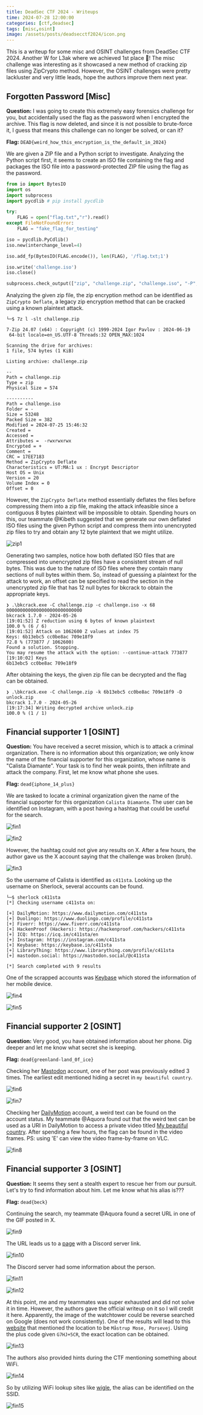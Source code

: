 ```yaml
---
title: DeadSec CTF 2024 - Writeups
time: 2024-07-28 12:00:00
categories: [ctf,deadsec]
tags: [misc,osint]
image: /assets/posts/deadsecctf2024/icon.png
---
```


This is a writeup for some misc and OSINT challenges from DeadSec CTF 2024. Another W for L3ak where we achieved 1st place 🥇! The misc challenge was interesting as it showcased a new method of cracking zip files using ZipCrypto method. However, the OSINT challenges were pretty lackluster and very little leads, hope the authors improve them next year.

## Forgotten Password [Misc]
**Question:** I was going to create this extremely easy forensics challenge for you, but accidentally used the flag as the password when I encrypted the archive. This flag is now deleted, and since it is not possible to brute-force it, I guess that means this challenge can no longer be solved, or can it?

**Flag:** `DEAD{weird_how_this_encryption_is_the_default_in_2024}`

We are given a ZIP file and a Python script to investigate. Analyzing the Python script first, it seems to create an ISO file containing the flag and packages the ISO file into a password-protected ZIP file using the flag as the password.

```python
from io import BytesIO
import os
import subprocess
import pycdlib # pip install pycdlib

try:
    FLAG = open("flag.txt","r").read()
except FileNotFoundError:
    FLAG = "fake_flag_for_testing"

iso = pycdlib.PyCdlib()
iso.new(interchange_level=4)

iso.add_fp(BytesIO(FLAG.encode()), len(FLAG), '/flag.txt;1')

iso.write('challenge.iso')
iso.close()

subprocess.check_output(["zip", "challenge.zip", "challenge.iso", "-P", FLAG])
```

Analyzing the given zip file, the zip encryption method can be identified as `ZipCrypto Deflate`, a legacy zip encryption method that can be cracked using a known plaintext attack.

```
└─$ 7z l -slt challenge.zip 

7-Zip 24.07 (x64) : Copyright (c) 1999-2024 Igor Pavlov : 2024-06-19
 64-bit locale=en_US.UTF-8 Threads:32 OPEN_MAX:1024

Scanning the drive for archives:
1 file, 574 bytes (1 KiB)

Listing archive: challenge.zip

--
Path = challenge.zip
Type = zip
Physical Size = 574

----------
Path = challenge.iso
Folder = -
Size = 53248
Packed Size = 382
Modified = 2024-07-25 15:46:32
Created = 
Accessed = 
Attributes =  -rwxrwxrwx
Encrypted = +
Comment = 
CRC = 17EE7183
Method = ZipCrypto Deflate
Characteristics = UT:MA:1 ux : Encrypt Descriptor
Host OS = Unix
Version = 20
Volume Index = 0
Offset = 0
```

However, the `ZipCrypto Deflate` method essentially deflates the files before compressing them into a zip file, making the attack infeasible since a contiguous 8 bytes plaintext will be impossible to obtain. Spending hours on this, our teammate @Kibeth suggested that we generate our own deflated ISO files using the given Python script and compress them into unencrypted zip files to try and obtain any 12 byte plaintext that we might utilize.

![zip1](/assets/posts/deadsecctf2024/zip1.png)

Generating two samples, notice how both deflated ISO files that are compressed into unencrypted zip files have a consistent stream of null bytes. This was due to the nature of ISO files where they contain many sections of null bytes within them. So, instead of guessing a plaintext for the attack to work, an offset can be specified to read the section in the unencrypted zip file that has 12 null bytes for bkcrack to obtain the appropriate keys.

```
❯ .\bkcrack.exe -C challenge.zip -c challenge.iso -x 68 0000000000000000000000000000
bkcrack 1.7.0 - 2024-05-26
[19:01:52] Z reduction using 6 bytes of known plaintext
100.0 % (6 / 6)
[19:01:52] Attack on 1062600 Z values at index 75
Keys: 6b13ebc5 cc0be8ac 709e18f9
72.8 % (773877 / 1062600)
Found a solution. Stopping.
You may resume the attack with the option: --continue-attack 773877
[19:10:02] Keys
6b13ebc5 cc0be8ac 709e18f9
```

After obtaining the keys, the given zip file can be decrypted and the flag can be obtained.

```
❯ .\bkcrack.exe -C challenge.zip -k 6b13ebc5 cc0be8ac 709e18f9 -D unlock.zip
bkcrack 1.7.0 - 2024-05-26
[19:17:34] Writing decrypted archive unlock.zip
100.0 % (1 / 1)
```

## Financial supporter 1 [OSINT]
**Question:** You have received a secret mission, which is to attack a criminal organization. There is no information about this organization; we only know the name of the financial supporter for this organization, whose name is "Calista Diamante". Your task is to find her weak points, then infiltrate and attack the company. First, let me know what phone she uses.

**Flag:** `dead{iphone_14_plus}`

We are tasked to locate a criminal organization given the name of the financial supporter for this organization `Calista Diamante`. The user can be identified on Instagram, with a post having a hashtag that could be useful for the search.

![fin1](/assets/posts/deadsecctf2024/fin1.png)

![fin2](/assets/posts/deadsecctf2024/fin2.png)

However, the hashtag could not give any results on X. After a few hours, the author gave us the X account saying that the challenge was broken (bruh).

![fin3](/assets/posts/deadsecctf2024/fin3.png)

So the username of Calista is identified as `c411sta`. Looking up the username on Sherlock, several accounts can be found.

```
└─$ sherlock c411sta           
[*] Checking username c411sta on:

[+] DailyMotion: https://www.dailymotion.com/c411sta
[+] Duolingo: https://www.duolingo.com/profile/c411sta
[+] Fiverr: https://www.fiverr.com/c411sta
[+] HackenProof (Hackers): https://hackenproof.com/hackers/c411sta
[+] ICQ: https://icq.im/c411sta/en
[+] Instagram: https://instagram.com/c411sta
[+] Keybase: https://keybase.io/c411sta
[+] LibraryThing: https://www.librarything.com/profile/c411sta
[+] mastodon.social: https://mastodon.social/@c411sta

[*] Search completed with 9 results
```

One of the scrapped accounts was [Keybase](https://keybase.io/c411sta) which stored the information of her mobile device.

![fin4](/assets/posts/deadsecctf2024/fin4.png)

![fin5](/assets/posts/deadsecctf2024/fin5.png)

## Financial supporter 2 [OSINT]
**Question:** Very good, you have obtained information about her phone. Dig deeper and let me know what secret she is keeping.

**Flag:** `dead{greenland-land_0f_ice}`

Checking her [Mastodon](https://mastodon.social/@c411sta) account, one of her post was previously edited 3 times. The earliest edit mentioned hiding a secret in `my beautiful country`.

![fin6](/assets/posts/deadsecctf2024/fin6.png)

![fin7](/assets/posts/deadsecctf2024/fin7.png)

Checking her [DailyMotion](https://www.dailymotion.com/c411sta) account, a weird text can be found on the account status. My teammate @Aquora found out that the weird text can be used as a URI in DailyMotion to access a private video titled [My beautiful country](https://www.dailymotion.com/video/k4p2fm6A2iFmpoBa7Ce). After spending a few hours, the flag can be found in the video frames. PS: using 'E' can view the video frame-by-frame on VLC.

![fin8](/assets/posts/deadsecctf2024/fin8.png)

## Financial supporter 3 [OSINT]
**Question:** It seems they sent a stealth expert to rescue her from our pursuit. Let's try to find information about him. Let me know what his alias is???

**Flag:** `dead{beck}`

Continuing the search, my teammate @Aquora found a secret URL in one of the GIF posted in X.

![fin9](/assets/posts/deadsecctf2024/fin9.png)

The URL leads us to a [page](https://anotepad.com/notes/aee69asa) with a Discord server link. 

![fin10](/assets/posts/deadsecctf2024/fin10.png)

The Discord server had some information about the person.

![fin11](/assets/posts/deadsecctf2024/fin11.png)

![fin12](/assets/posts/deadsecctf2024/fin12.png)

At this point, me and my teammates was super exhausted and did not solve it in time. However, the authors gave the official writeup on it so I will credit it here. Apparently, the image of the watchtower could be reverse searched on Google (does not work consistently). One of the results will lead to this [website](https://bellis.io/app/attraktion/maastrup_mose_porsevej) that mentioned the location to be `Måstrup Mose, Porsevej`. Using the plus code given `G7HJ+5CR`, the exact location can be obtained.

![fin13](/assets/posts/deadsecctf2024/fin13.png)

The authors also provided hints during the CTF mentioning something about WiFi.

![fin14](/assets/posts/deadsecctf2024/fin14.png)

So by utilizing WiFi lookup sites like [wigle](https://wigle.net/), the alias can be identified on the SSID.

![fin15](/assets/posts/deadsecctf2024/fin15.png)
